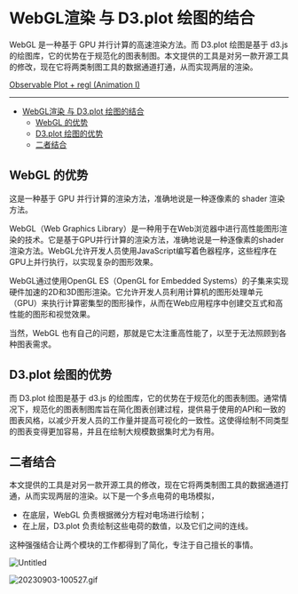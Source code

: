 # WebGL渲染 与 D3.plot 绘图的结合

WebGL 是一种基于 GPU 并行计算的高速渲染方法。而 D3.plot 绘图是基于 d3.js 的绘图库，它的优势在于规范化的图表制图。本文提供的工具是对另一款开源工具的修改，现在它将两类制图工具的数据通道打通，从而实现两层的渲染。

[Observable Plot + regl (Animation I)](https://observablehq.com/@listenzcc/observable-plot-regl-animation-i)

---
- [WebGL渲染 与 D3.plot 绘图的结合](#webgl渲染-与-d3plot-绘图的结合)
  - [WebGL 的优势](#webgl-的优势)
  - [D3.plot 绘图的优势](#d3plot-绘图的优势)
  - [二者结合](#二者结合)


## WebGL 的优势

这是一种基于 GPU 并行计算的渲染方法，准确地说是一种逐像素的 shader 渲染方法。

WebGL（Web Graphics Library）是一种用于在Web浏览器中进行高性能图形渲染的技术。它是基于GPU并行计算的渲染方法，准确地说是一种逐像素的shader渲染方法。WebGL允许开发人员使用JavaScript编写着色器程序，这些程序在GPU上并行执行，以实现复杂的图形效果。

WebGL通过使用OpenGL ES（OpenGL for Embedded Systems）的子集来实现硬件加速的2D和3D图形渲染。它允许开发人员利用计算机的图形处理单元（GPU）来执行计算密集型的图形操作，从而在Web应用程序中创建交互式和高性能的图形和视觉效果。

当然，WebGL 也有自己的问题，那就是它太注重高性能了，以至于无法照顾到各种图表需求。

## D3.plot 绘图的优势

而 D3.plot 绘图是基于 d3.js 的绘图库，它的优势在于规范化的图表制图。通常情况下，规范化的图表制图库旨在简化图表创建过程，提供易于使用的API和一致的图表风格，以减少开发人员的工作量并提高可视化的一致性。这使得绘制不同类型的图表变得更加容易，并且在绘制大规模数据集时尤为有用。

## 二者结合

本文提供的工具是对另一款开源工具的修改，现在它将两类制图工具的数据通道打通，从而实现两层的渲染。以下是一个多点电荷的电场模拟，

- 在底层，WebGL 负责根据微分方程对电场进行绘制；
- 在上层，D3.plot 负责绘制这些电荷的数值，以及它们之间的连线。

这种强强结合让两个模块的工作都得到了简化，专注于自己擅长的事情。

![Untitled](WebGL%E6%B8%B2%E6%9F%93%20%E4%B8%8E%20D3%20plot%20%E7%BB%98%E5%9B%BE%E7%9A%84%E7%BB%93%E5%90%88%20470b2d6a4a3c4921a8f53cb9bc7ba2f6/Untitled.png)

![20230903-100527.gif](WebGL%E6%B8%B2%E6%9F%93%20%E4%B8%8E%20D3%20plot%20%E7%BB%98%E5%9B%BE%E7%9A%84%E7%BB%93%E5%90%88%20470b2d6a4a3c4921a8f53cb9bc7ba2f6/20230903-100527.gif)
